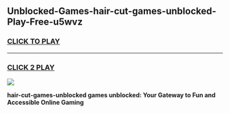 
## Unblocked-Games-hair-cut-games-unblocked-Play-Free-u5wvz
<h3>
<a href="https://premium76.site?title=hair-cut-games-unblocked&ref=21A">CLICK TO PLAY</a></h3>
<hr>

<h3>
<a href="https://premium76.site?title=hair-cut-games-unblocked&ref=21A">CLICK 2 PLAY</a>
  
</h3>

<a href="https://premium76.site?title=hair-cut-games-unblocked&ref=21A"><img src="https://clearcache.store/games.png"></a>


**hair-cut-games-unblocked games unblocked: Your Gateway to Fun and Accessible Online Gaming**
